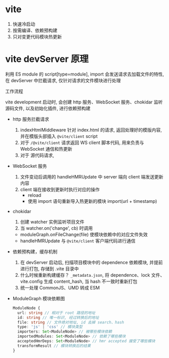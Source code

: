 # vite

1.  快速冷启动
2.  按需编译、依赖预构建
3.  只对变更代码模块热更新

# vite devServer 原理

利用 ES module 的 script[type=module], import 会发送请求去加载文件的特性, 在 devServer 中拦截请求, 仅针对请求的文件模块进行处理

工作流程

vite development 启动时, 会创建 http 服务、WebSocket 服务、chokidar 监听源码文件, 以及初始化插件, 进行依赖预构建

- http 服务拦截请求

  1. indexHtmlMiddleware 针对 index.html 的请求, 返回处理好的模版内容, 并在模版头部插入 `@vite/client` script
  2. 对于 `/@vite/client` 请求返回 WS client 脚本代码, 用来负责与 WebSocket 通信和热更新
  3. 对于 源代码请求,

- WebSocket 服务

  1. 文件变动后调用的 handleHMRUpdate 中 server 端向 client 端发送更新内容
  2. client 端在接收到更新时执行对应的操作
     - reload
     - 使用 import 语句重新导入热更新的模块 import(url + timestamp)

- chokidar

  1. 创建 watcher 实例监听项目文件
  2. 当 watcher.on('change', cb) 时调用

  - moduleGraph.onFileChange(file) 使模块依赖中的对应文件失效
  - handleHMRUpdate 与 `@vite/client` 客户端代码进行通信

- 依赖预构建，缓存机制

  1. 在 devServer 启动后, 扫描项目模块中的 dependence 依赖模块, 并提前进行打包, 存储到 .vite 目录中
  2. 什么时候重新构建缓存？ `_metadata.json`, 将 dependence、lock 文件、vite.config 生成 content_hash, 当 hash 不一致时重新打包
  3. 统一处理 CommonJS、UMD 转成 ESM

- ModuleGraph 模块依赖图

  ```ts
  ModuleNode {
    url: string // 相对于 root 路径的地址
    id: string // 唯一标识, 经过转换后的地址
    file: string // 文件绝对地址, id 去掉 search、hash
    type: 'js' | 'css' // 模块类型
    importers: Set<ModuleNode> // 被哪些模块依赖
    importedModules: Set<ModuleNode> // 依赖了哪些模块
    acceptedHmrDeps: Set<ModuleNode> // hmr accepted 接受了哪些模块
    transformResult // 模块转换后的结果
  }

  ```
